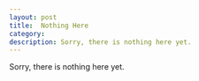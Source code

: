 ```yaml
---
layout: post
title:  Nothing Here
category: 
description: Sorry, there is nothing here yet.
---
```

Sorry, there is nothing here yet.

